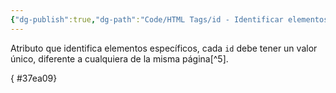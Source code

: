 ```yaml
---
{"dg-publish":true,"dg-path":"Code/HTML Tags/id - Identificar elementos en HTML.md","permalink":"/code/html-tags/id-identificar-elementos-en-html/","created":"2024-03-31T23:22","updated":"2024-03-31T23:22"}
---
```


Atributo que identifica elementos específicos, cada `id` debe tener un valor único, diferente a cualquiera de la misma página[^5].

{ #37ea09}
